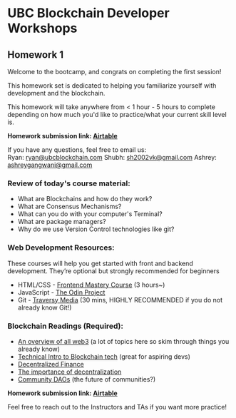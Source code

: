 # UBC Blockchain Developer Workshops

## Homework 1
Welcome to the bootcamp, and congrats on completing the first session!  

This homework set is dedicated to helping you familiarize yourself with development and the blockchain.  

This homework will take anywhere from < 1 hour - 5 hours to complete depending on how much you'd like to practice/what your current skill level is. 

**Homework submission link: [Airtable](https://airtable.com/shrYVpNUhypw7Ik3M)**

If you have any questions, feel free to email us:  
Ryan: [ryan@ubcblockchain.com](mailto:ryan@ubcblockchain.com)
Shubh: [sh2002vk@gmail.com](mailto:sh2002vk@gmail.com)
Ashrey: [ashreygangwani@gmail.com](mailto:ashreygangwani@gmail.com)

### Review of today's course material:
-   What are Blockchains and how do they work?
-   What are Consensus Mechanisms?
-   What can you do with your computer's Terminal?
-   What are package managers?
-   Why do we use Version Control technologies like git?

### Web Development Resources:
These courses will help you get started with front and backend development. They’re optional but strongly recommended for beginners
-   HTML/CSS - [Frontend Mastery Course](https://www.udemy.com/course/master-the-basics-of-html5-css3-beginner-web-development/?ranMID=39197&ranEAID=JVFxdTr9V80&ranSiteID=JVFxdTr9V80-jUYq1.bknDfI7ZdtbMf4FQ&LSNPUBID=JVFxdTr9V80&utm_source=aff-campaign&utm_medium=udemyads) (3 hours~)    
-   JavaScript - [The Odin Project](https://www.theodinproject.com/paths/full-stack-javascript/courses/javascript) 
- Git - [Traversy Media](https://www.youtube.com/watch?v=SWYqp7iY_Tc&themeRefresh=1) (30 mins, HIGHLY RECOMMENDED if you do not already know Git!)

### Blockchain Readings (Required):
-   [An overview of all web3](https://docs.google.com/document/d/1SWJw_NTyUvgdB_asRzsnVyKjciW8dZbeqQeUeWsEiQc/edit#) (a lot of topics here so skim through things you already know)
-   [Technical Intro to Blockchain tech](https://www.ibm.com/topics/what-is-blockchain) (great for aspiring devs)
-   [Decentralized Finance](https://decrypt.co/resources/defi-ultimate-beginners-guide-decentralized-finance)
-   [The importance of decentralization](https://onezero.medium.com/why-decentralization-matters-5e3f79f7638e)
-   [Community DAOs](https://p.mirror.xyz/cVN3KOss0uqpZwxHQKtC4Syvn1RfXaxofFKHJuKLWS4) (the future of communities?)

**Homework submission link: [Airtable](https://airtable.com/appnMzRZ1xvyIFQKs/tbl5YMUzl1woqxSBW/viwknwAinjIM3lI0f?blocks=hide)**

Feel free to reach out to the Instructors and TAs if you want more practice!
